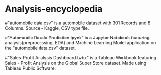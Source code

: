 # Analysis-encyclopedia

#"automobile data.csv" is a automobile dataset with 301 Records and 8 Columns. Source - Kaggle, CSV type file.

#"Automobile Resale Prediction.ipynb" is a Jupyter Notebook featuring analysis(preprocessing, EDA) and Machine Learning Model application on the "automobile data.csv" dataset.

#"Sales-Profit Analysis Dashboard.twbx" is a Tableau Workbook featuring Sales - Profit Analysis on the Global Super Store dataset. Made using Tableau Public Software.
